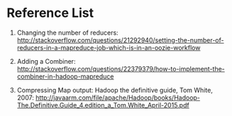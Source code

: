 # Reference List

1. Changing the number of reducers: 
http://stackoverflow.com/questions/21292940/setting-the-number-of-reducers-in-a-mapreduce-job-which-is-in-an-oozie-workflow

2. Adding a Combiner: 
http://stackoverflow.com/questions/22379379/how-to-implement-the-combiner-in-hadoop-mapreduce

3. Compressing Map output: Hadoop the definitive guide, Tom White, 2007:
http://javaarm.com/file/apache/Hadoop/books/Hadoop-The.Definitive.Guide_4.edition_a_Tom.White_April-2015.pdf

